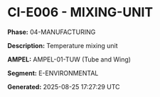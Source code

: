 # CI-E006 - MIXING-UNIT

**Phase:** 04-MANUFACTURING

**Description:** Temperature mixing unit

**AMPEL:** AMPEL-01-TUW (Tube and Wing)

**Segment:** E-ENVIRONMENTAL

**Generated:** 2025-08-25 17:27:29 UTC
